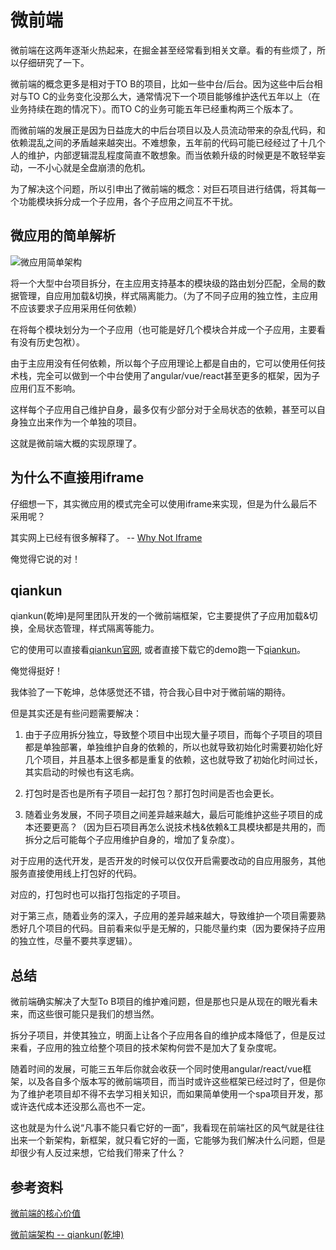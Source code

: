 # 微前端

[tag]:前端|架构|微前端
[create]:2020-09-23

微前端在这两年逐渐火热起来，在掘金甚至经常看到相关文章。看的有些烦了，所以仔细研究了一下。

微前端的概念更多是相对于TO B的项目，比如一些中台/后台。因为这些中后台相对与TO C的业务变化没那么大，通常情况下一个项目能够维护迭代五年以上（在业务持续在跑的情况下）。而TO C的业务可能五年已经重构两三个版本了。

而微前端的发展正是因为日益庞大的中后台项目以及人员流动带来的杂乱代码，和依赖混乱之间的矛盾越来越突出。不难想象，五年前的代码可能已经经过了十几个人的维护，内部逻辑混乱程度简直不敢想象。而当依赖升级的时候更是不敢轻举妄动，一不小心就是全盘崩溃的危机。

为了解决这个问题，所以引申出了微前端的概念：对巨石项目进行结偶，将其每一个功能模块拆分成一个子应用，各个子应用之间互不干扰。

## 微应用的简单解析

![微应用简单架构](https://lms-flies.oss-cn-guangzhou.aliyuncs.com/blog/imgs/weiqianduan.drawio.png!trans_webp)

将一个大型中台项目拆分，在主应用支持基本的模块级的路由划分匹配，全局的数据管理，自应用加载&切换，样式隔离能力。（为了不同子应用的独立性，主应用不应该要求子应用采用任何依赖）

在将每个模块划分为一个子应用（也可能是好几个模块合并成一个子应用，主要看有没有历史包袱）。

由于主应用没有任何依赖，所以每个子应用理论上都是自由的，它可以使用任何技术栈，完全可以做到一个中台使用了angular/vue/react甚至更多的框架，因为子应用们互不影响。

这样每个子应用自己维护自身，最多仅有少部分对于全局状态的依赖，甚至可以自身独立出来作为一个单独的项目。

这就是微前端大概的实现原理了。

## 为什么不直接用iframe

仔细想一下，其实微应用的模式完全可以使用iframe来实现，但是为什么最后不采用呢？

其实网上已经有很多解释了。 -- [Why Not Iframe](https://www.yuque.com/kuitos/gky7yw/gesexv)

俺觉得它说的对！

## qiankun

qiankun(乾坤)是阿里团队开发的一个微前端框架，它主要提供了子应用加载&切换，全局状态管理，样式隔离等能力。

它的使用可以直接看[qiankun官网](https://qiankun.umijs.org/zh/guide), 或者直接下载它的demo跑一下[qiankun](https://github.com/umijs/qiankun)。

俺觉得挺好！

我体验了一下乾坤，总体感觉还不错，符合我心目中对于微前端的期待。

但是其实还是有些问题需要解决：

1. 由于子应用拆分独立，导致整个项目中出现大量子项目，而每个子项目的项目都是单独部署，单独维护自身的依赖的，所以也就导致初始化时需要初始化好几个项目，并且基本上很多都是重复的依赖，这也就导致了初始化时间过长，其实启动的时候也有这毛病。

2. 打包时是否也是所有子项目一起打包？那打包时间是否也会更长。

3. 随着业务发展，不同子项目之间差异越来越大，最后可能维护这些子项目的成本还要更高？（因为巨石项目再怎么说技术栈&依赖&工具模块都是共用的，而拆分之后可能每个子应用维护自身的，增加了复杂度）。

对于应用的迭代开发，是否开发的时候可以仅仅开启需要改动的自应用服务，其他服务直接使用线上打包好的代码。

对应的，打包时也可以指打包指定的子项目。

对于第三点，随着业务的深入，子应用的差异越来越大，导致维护一个项目需要熟悉好几个项目的代码。目前看来似乎是无解的，只能尽量约束（因为要保持子应用的独立性，尽量不要共享逻辑）。

## 总结

微前端确实解决了大型To B项目的维护难问题，但是那也只是从现在的眼光看未来，而这些很可能只是我们的想当然。

拆分子项目，并使其独立，明面上让各个子应用各自的维护成本降低了，但是反过来看，子应用的独立给整个项目的技术架构何尝不是加大了复杂度呢。

随着时间的发展，可能三五年后你就会收获一个同时使用angular/react/vue框架，以及各自多个版本写的微前端项目，而当时或许这些框架已经过时了，但是你为了维护老项目却不得不去学习相关知识，而如果简单使用一个spa项目开发，那或许迭代成本还没那么高也不一定。

这也就是为什么说“凡事不能只看它好的一面”，我看现在前端社区的风气就是往往出来一个新架构，新框架，就只看它好的一面，它能够为我们解决什么问题，但是却很少有人反过来想，它给我们带来了什么？

## 参考资料

[微前端的核心价值](https://zhuanlan.zhihu.com/p/95085796)

[微前端架构 -- qiankun(乾坤)](https://github.com/umijs/qiankun)
